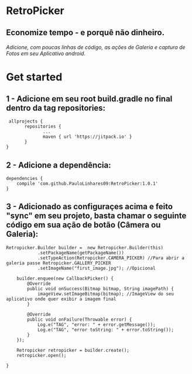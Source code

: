# RetroPicker

## Economize tempo - e porquê não dinheiro. 
###### Adicione, com poucas linhas de código, as ações de Galeria e captura de Fotos em seu Aplicativo android.

# Get started

## 1 - Adicione em seu root build.gradle no final dentro da tag repositories:

```
 allprojects {
       repositories {
              ...
              maven { url 'https://jitpack.io' }
       }
}
```

## 2 - Adicione a dependência:

```
dependencies {
    compile 'com.github.PauloLinhares09:RetroPicker:1.0.1' 
}
```


## 3 - Adicionado as configuraçes acima e feito "sync" em seu projeto, basta chamar o seguinte código em sua ação de botão (Câmera ou Galeria):

```
Retropicker.Builder builder =  new Retropicker.Builder(this)
            .setPackageName(getPackageName())
            .setTypeAction(Retropicker.CAMERA_PICKER) //Para abrir a galeria passe Retropicker.GALLERY_PICKER
            .setImageName("first_image.jpg"); //Opicional

    builder.enquee(new CallbackPicker() {
        @Override
        public void onSuccess(Bitmap bitmap, String imagePath) {
            imageView.setImageBitmap(bitmap); //ImageView do seu aplicativo onde quer exibir a imagem final
        }

        @Override
        public void onFailure(Throwable error) {
            Log.e("TAG", "error: " + error.getMessage());
            Log.e("TAG", "error toString: " + error.toString());
        }
    });

    Retropicker retropicker = builder.create();
    retropicker.open();

}
```


  
